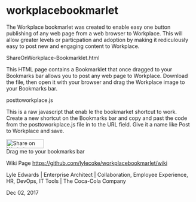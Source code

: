 # workplacebookmarlet
The Workplace bookmarlet was created to enable easy one button publishing of any web page from a web browser to Workplace.  This will allow greater levels or particpation and adoption by making it rediculously easy to post new and engaging content to Workplace.

ShareOnWorkplace-Bookmarklet.html

This HTML page contains a Bookmarklet that once dragged to your Bookmarks bar allows you to post any web page to Workplace.
Download the file, then open it with your browser and drag the Workplace image to your Bookmarks bar.

posttoworkplace.js

This is a raw javascript that enab le the bookmarket shortcut to work. Create a new shortcut on the Bookmarks bar and copy and past the code from the posttoworkplace.js file in to the URL field.  Give it a name like Post to Workplace and save.


<a href="javascript:(function(){
    url = 'https://work.facebook.com/sharer.php?display=popup&u=' + window.location.href;
    options = 'toolbar=0,status=0,resizable=1,width=626,height=436';
    window.open(url,'sharer',options);
})();"><img class="img" src="https://static.xx.fbcdn.net/rsrc.php/v3/yG/r/MZzsevL7o4c.png" alt="Share on Workplace" width="100" height="24" /></a> <br>Drag me to your bookmarks bar

Wiki Page
https://github.com/lylecoke/workplacebookmarlet/wiki

Lyle Edwards | 
Enterprise Architect | 
Collaboration, Employee Experience, HR, DevOps, IT Tools | 
The Coca-Cola Company

Dec 02, 2017

